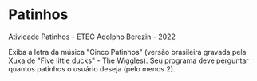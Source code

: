 # Patinhos
Atividade Patinhos - ETEC Adolpho Berezin - 2022

Exiba a letra da música "Cinco Patinhos" (versão brasileira gravada pela Xuxa de "Five little ducks" - The Wiggles). Seu programa deve perguntar quantos patinhos o usuário deseja (pelo menos 2).
